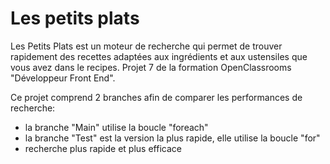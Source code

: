# Les petits plats

Les Petits Plats est un moteur de recherche qui permet de trouver rapidement des recettes adaptées aux ingrédients et aux ustensiles que vous avez dans le recipes. Projet 7 de la formation OpenClassrooms "Développeur Front End".

Ce projet comprend 2 branches afin de comparer les performances de recherche:
   - la branche "Main" utilise la boucle "foreach"
   - la branche "Test" est la version la plus rapide, elle utilise la boucle "for"
   - recherche plus rapide et plus efficace 
